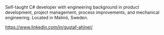 Self-taught C# developer with engineering background in product development, project management, process improvements, and mechanical engineering. Located in Malmö, Sweden.

https://www.linkedin.com/in/gustaf-ahlner/
